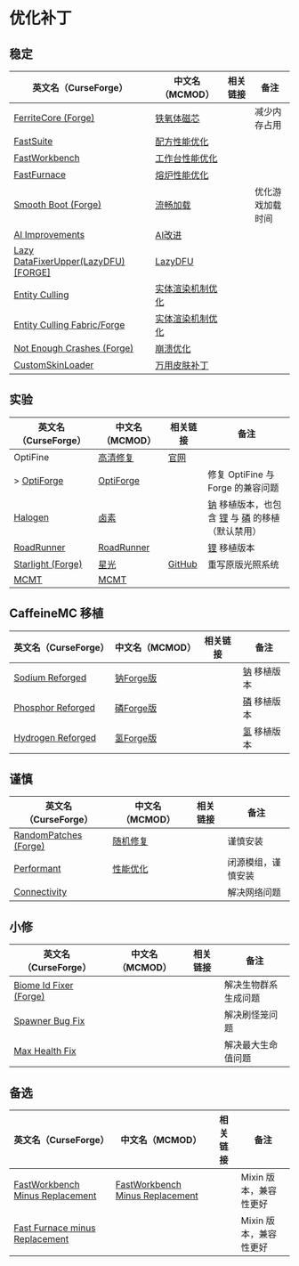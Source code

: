 # 优化补丁

## 稳定

| 英文名（CurseForge）                                                                                | 中文名（MCMOD）                                          | 相关链接 | 备注             |
| --------------------------------------------------------------------------------------------------- | -------------------------------------------------------- | -------- | ---------------- |
| [FerriteCore (Forge)](https://www.curseforge.com/minecraft/mc-mods/ferritecore)                     | [铁氧体磁芯](https://www.mcmod.cn/class/3888.html)       |          | 减少内存占用     |
| [FastSuite](https://www.curseforge.com/minecraft/mc-mods/fastsuite)                                 | [配方性能优化](https://www.mcmod.cn/class/3822.html)     |          |                  |
| [FastWorkbench](https://www.curseforge.com/minecraft/mc-mods/fastworkbench)                         | [工作台性能优化](https://www.mcmod.cn/class/1486.html)   |          |                  |
| [FastFurnace](https://www.curseforge.com/minecraft/mc-mods/fastfurnace)                             | [熔炉性能优化](https://www.mcmod.cn/class/1485.html)     |          |                  |
| [Smooth Boot (Forge)](https://www.curseforge.com/minecraft/mc-mods/smooth-boot-forge)               | [流畅加载](https://www.mcmod.cn/class/3422.html)         |          | 优化游戏加载时间 |
| [AI Improvements](https://www.curseforge.com/minecraft/mc-mods/ai-improvements)                     | [AI改进](https://www.mcmod.cn/class/1480.html)           |          |                  |
| [Lazy DataFixerUpper(LazyDFU) [FORGE]](https://www.curseforge.com/minecraft/mc-mods/lazy-dfu-forge) | [LazyDFU](https://www.mcmod.cn/class/3407.html)          |          |                  |
| [Entity Culling](https://www.curseforge.com/minecraft/mc-mods/entity-culling)                       | [实体渲染机制优化](https://www.mcmod.cn/class/3058.html) |          |                  |
| [Entity Culling Fabric/Forge](https://www.curseforge.com/minecraft/mc-mods/entityculling)           | [实体渲染机制优化](https://www.mcmod.cn/class/3629.html) |          |                  |
| [Not Enough Crashes (Forge)](https://www.curseforge.com/minecraft/mc-mods/not-enough-crashes-forge) | [崩溃优化](https://www.mcmod.cn/class/2441.html)         |          |                  |
| [CustomSkinLoader](https://www.curseforge.com/minecraft/mc-mods/customskinloader)                   | [万用皮肤补丁](https://www.mcmod.cn/class/883.html)      |          |                  |

## 实验

| 英文名（CurseForge）                                                              | 中文名（MCMOD）                                    | 相关链接                                                  | 备注                                                                                                                                                                    |
| --------------------------------------------------------------------------------- | -------------------------------------------------- | --------------------------------------------------------- | ----------------------------------------------------------------------------------------------------------------------------------------------------------------------- |
| OptiFine                                                                          | [高清修复](https://www.mcmod.cn/class/36.html)     | [官网](https://optifine.net/home)                         |                                                                                                                                                                         |
| > [OptiForge](https://www.curseforge.com/minecraft/mc-mods/optiforge)             | [OptiForge](https://www.mcmod.cn/class/2395.html)  |                                                           | 修复 OptiFine 与 Forge 的兼容问题                                                                                                                                       |
| [Halogen](https://www.curseforge.com/minecraft/mc-mods/halogen)                   | [卤素](https://www.mcmod.cn/class/4054.html)       |                                                           | [钠](https://www.mcmod.cn/class/2785.html) 移植版本，也包含 [锂](https://www.mcmod.cn/class/2292.html) 与 [磷](https://www.mcmod.cn/class/1766.html) 的移植（默认禁用） |
| [RoadRunner](https://www.curseforge.com/minecraft/mc-mods/roadrunner)             | [RoadRunner](https://www.mcmod.cn/class/4852.html) |                                                           | [锂](https://www.mcmod.cn/class/2292.html) 移植版本                                                                                                                     |
| [Starlight (Forge)](https://www.curseforge.com/minecraft/mc-mods/starlight-forge) | [星光](https://www.mcmod.cn/class/3303.html)       | [GitHub](https://github.com/Tuinity/Starlight/tree/forge) | 重写原版光照系统                                                                                                                                                        |
| [MCMT](https://www.curseforge.com/minecraft/mc-mods/mcmt-multithreading)          | [MCMT](https://www.mcmod.cn/class/3153.html)       |                                                           |                                                                                                                                                                         |

## CaffeineMC 移植

| 英文名（CurseForge）                                                                | 中文名（MCMOD）                                   | 相关链接 | 备注                                                |
| ----------------------------------------------------------------------------------- | ------------------------------------------------- | -------- | --------------------------------------------------- |
| [Sodium Reforged](https://www.curseforge.com/minecraft/mc-mods/sodium-reforged)     | [钠Forge版](https://www.mcmod.cn/class/4898.html) |          | [钠](https://www.mcmod.cn/class/2785.html) 移植版本 |
| [Phosphor Reforged](https://www.curseforge.com/minecraft/mc-mods/phosphor-reforged) | [磷Forge版](https://www.mcmod.cn/class/4899.html) |          | [磷](https://www.mcmod.cn/class/1766.html) 移植版本 |
| [Hydrogen Reforged](https://www.curseforge.com/minecraft/mc-mods/hydrogen-reforged) | [氢Forge版](https://www.mcmod.cn/class/4900.html) |          | [氢](https://www.mcmod.cn/class/3406.html) 移植版本 |

## 谨慎

| 英文名（CurseForge）                                                                | 中文名（MCMOD）                                  | 相关链接 | 备注               |
| ----------------------------------------------------------------------------------- | ------------------------------------------------ | -------- | ------------------ |
| [RandomPatches (Forge)](https://www.curseforge.com/minecraft/mc-mods/randompatches) | [随机修复](https://www.mcmod.cn/class/2253.html) |          | 谨慎安装           |
| [Performant](https://www.curseforge.com/minecraft/mc-mods/performant)               | [性能优化](https://www.mcmod.cn/class/2385.html) |          | 闭源模组，谨慎安装 |
| [Connectivity](https://www.curseforge.com/minecraft/mc-mods/connectivity)           |                                                  |          | 解决网络问题       |

## 小修

| 英文名（CurseForge）                                                                  | 中文名（MCMOD） | 相关链接 | 备注                 |
| ------------------------------------------------------------------------------------- | --------------- | -------- | -------------------- |
| [Biome Id Fixer (Forge)](https://www.curseforge.com/minecraft/mc-mods/biome-id-fixer) |                 |          | 解决生物群系生成问题 |
| [Spawner Bug Fix](https://www.curseforge.com/minecraft/mc-mods/spawner-fix)           |                 |          | 解决刷怪笼问题       |
| [Max Health Fix](https://www.curseforge.com/minecraft/mc-mods/max-health-fix)         |                 |          | 解决最大生命值问题   |

## 备选

| 英文名（CurseForge）                                                                                            | 中文名（MCMOD）                                                         | 相关链接 | 备注                   |
| --------------------------------------------------------------------------------------------------------------- | ----------------------------------------------------------------------- | -------- | ---------------------- |
| [FastWorkbench Minus Replacement](https://www.curseforge.com/minecraft/mc-mods/fastworkbench-minus-replacement) | [FastWorkbench Minus Replacement](https://www.mcmod.cn/class/3723.html) |          | Mixin 版本，兼容性更好 |
| [Fast Furnace minus Replacement](https://www.curseforge.com/minecraft/mc-mods/fastfurnace-minus-replacement)    |                                                                         |          | Mixin 版本，兼容性更好 |
